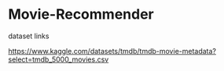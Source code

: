 # Movie-Recommender



dataset links


https://www.kaggle.com/datasets/tmdb/tmdb-movie-metadata?select=tmdb_5000_movies.csv

